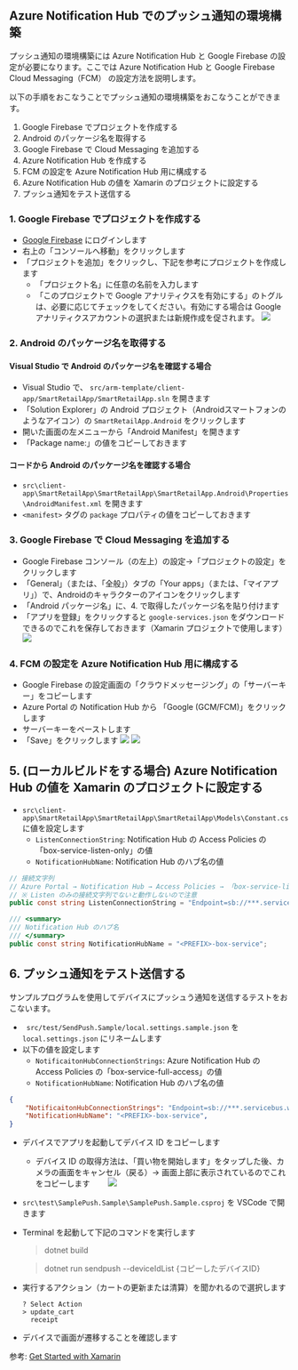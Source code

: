 ## Azure Notification Hub でのプッシュ通知の環境構築
プッシュ通知の環境構築には Azure Notification Hub と Google Firebase の設定が必要になります。ここでは Azure Notification Hub と Google Firebase Cloud Messaging（FCM） の設定方法を説明します。

以下の手順をおこなうことでプッシュ通知の環境構築をおこなうことができます。

1. Google Firebase でプロジェクトを作成する
1. Android のパッケージ名を取得する
1. Google Firebase で Cloud Messaging を追加する
1. Azure Notification Hub を作成する
1. FCM の設定を Azure Notification Hub 用に構成する
1. Azure Notification Hub の値を Xamarin のプロジェクトに設定する
1. プッシュ通知をテスト送信する

### 1. Google Firebase でプロジェクトを作成する

- [Google Firebase](https://firebase.google.com/?hl=ja) にログインします
- 右上の「コンソールへ移動」をクリックします
- 「プロジェクトを追加」をクリックし、下記を参考にプロジェクトを作成します
  - 「プロジェクト名」に任意の名前を入力します
  - 「このプロジェクトで Google アナリティクスを有効にする」のトグルは、必要に応じてチェックをしてください。有効にする場合は Google アナリティクスアカウントの選択または新規作成を促されます。
![](images/notification-hubs-005.png)

### 2. Android のパッケージ名を取得する

#### Visual Studio で Android のパッケージ名を確認する場合

- Visual Studio で、 `src/arm-template/client-app/SmartRetailApp/SmartRetailApp.sln` を開きます
- 「Solution Explorer」の Android プロジェクト（Androidスマートフォンのようなアイコン）の `SmartRetailApp.Android` をクリックします
- 開いた画面の左メニューから「Android Manifest」を開きます
- 「Package name:」の値をコピーしておきます

#### コードから Android のパッケージ名を確認する場合

- `src\client-app\SmartRetailApp\SmartRetailApp\SmartRetailApp.Android\Properties\AndroidManifest.xml` を開きます
- `<manifest>` タグの `package` プロパティの値をコピーしておきます

### 3. Google Firebase で Cloud Messaging を追加する

- Google Firebase コンソール（の左上）の設定→「プロジェクトの設定」をクリックします
- 「General」（または、「全般」）タブの「Your apps」（または、「マイアプリ」）で、Androidのキャラクターのアイコンをクリックします
- 「Android パッケージ名」に、4. で取得したパッケージ名を貼り付けます
- 「アプリを登録」をクリックすると `google-services.json` をダウンロードできるのでこれを保存しておきます（Xamarin プロジェクトで使用します）
![](images/notification-hubs-006.png)

### 4. FCM の設定を Azure Notification Hub 用に構成する

- Google Firebase の設定画面の「クラウドメッセージング」の「サーバーキー」をコピーします
- Azure Portal の Notification Hub から 「Google (GCM/FCM)」をクリックします
- サーバーキーをペーストします
- 「Save」をクリックします
![](images/notification-hubs-007.png)
![](images/notification-hubs-008.png)


## 5. (ローカルビルドをする場合) Azure Notification Hub の値を Xamarin のプロジェクトに設定する
- `src\client-app\SmartRetailApp\SmartRetailApp\SmartRetailApp\Models\Constant.cs` に値を設定します
  - `ListenConnectionString`: Notification Hub の Access Policies の「box-service-listen-only」の値
  - `NotificationHubName`: Notification Hub のハブ名の値

```cs
// 接続文字列
// Azure Portal → Notification Hub → Access Policies → 「box-service-listen-only」の値
// ※ Listen のみの接続文字列でないと動作しないので注意
public const string ListenConnectionString = "Endpoint=sb://***.servicebus.windows.net/;SharedAccessKeyName=box-service-listen-only;SharedAccessKey=***";

/// <summary>
/// Notification Hub のハブ名
/// </summary>
public const string NotificationHubName = "<PREFIX>-box-service";
```

## 6. プッシュ通知をテスト送信する
サンプルプログラムを使用してデバイスにプッシュう通知を送信するテストをおこないます。
- ` src/test/SendPush.Sample/local.settings.sample.json` を `local.settings.json` にリネームします
- 以下の値を設定します
  - `NotificaitonHubConnectionStrings`: Azure Notification Hub の Access Policies の「box-service-full-access」の値
  - `NotificationHubName`: Notification Hub のハブ名の値
```json
{
    "NotificaitonHubConnectionStrings": "Endpoint=sb://***.servicebus.windows.net/;SharedAccessKeyName=box-service-full-access;SharedAccessKey=***",
    "NotificationHubName": "<PREFIX>-box-service",
}
```
  - デバイスでアプリを起動してデバイス ID をコピーします
    - デバイス ID の取得方法は、「買い物を開始します」をタップした後、カメラの画面をキャンセル（戻る）→ 画面上部に表示されているのでこれをコピーします
　　![](images/notification-hubs-009.png)
  - `src\test\SamplePush.Sample\SamplePush.Sample.csproj` を VSCode で開きます
  - Terminal を起動して下記のコマンドを実行します
    > dotnet build
    
    > dotnet run sendpush --deviceIdList {コピーしたデバイスID}
  - 実行するアクション（カートの更新または清算）を聞かれるので選択します
    ```
    ? Select Action
    > update_cart
      receipt
    ```
  - デバイスで画面が遷移することを確認します


参考: [Get Started with Xamarin](https://docs.microsoft.com/en-us/appcenter/sdk/getting-started/xamarin)
